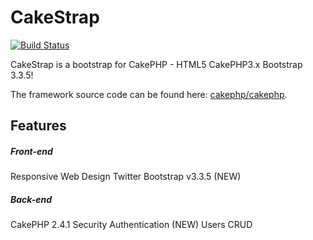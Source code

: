 # CakeStrap   

[![Build Status](https://api.travis-ci.org/cakephp/app.png)](https://travis-ci.org/cakephp/app)

CakeStrap is a bootstrap for CakePHP - HTML5 CakePHP3.x Bootstrap 3.3.5!

The framework source code can be found here: [cakephp/cakephp](https://github.com/cakephp/cakephp).

## Features

##### Front-end

Responsive Web Design
Twitter Bootstrap v3.3.5 (NEW)

##### Back-end

CakePHP 2.4.1 Security Authentication (NEW)
Users CRUD
